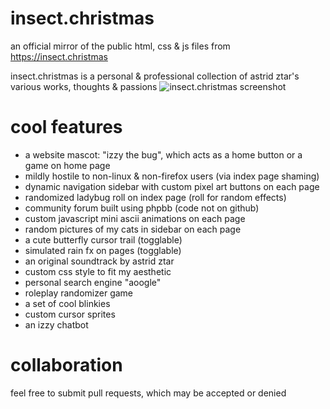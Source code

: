 # insect.christmas
an official mirror of the public html, css & js files from https://insect.christmas

insect.christmas is a personal & professional collection of astrid ztar's various works, thoughts & passions
![insect.christmas screenshot](https://insect.christmas/images/history/ic_2025-05-01.png)

# cool features
- a website mascot: "izzy the bug", which acts as a home button or a game on home page
- mildly hostile to non-linux & non-firefox users (via index page shaming)
- dynamic navigation sidebar with custom pixel art buttons on each page
- randomized ladybug roll on index page (roll for random effects)
- community forum built using phpbb (code not on github)
- custom javascript mini ascii animations on each page
- random pictures of my cats in sidebar on each page
- a cute butterfly cursor trail (togglable)
- simulated rain fx on pages (togglable)
- an original soundtrack by astrid ztar
- custom css style to fit my aesthetic
- personal search engine "aoogle"
- roleplay randomizer game
- a set of cool blinkies
- custom cursor sprites
- an izzy chatbot

# collaboration
feel free to submit pull requests, which may be accepted or denied
